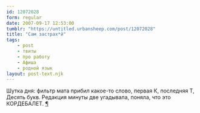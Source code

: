 ```yaml
---
id: 12072028
form: regular
date: 2007-09-17 12:53:00
tumblr: "https://untitled.urbansheep.com/post/12072028"
title: "Сам застрах*й"
tags:
    - post
    - твиты
    - про работу
    - Афиша
    - родной язык
layout: post-text.njk
---
```


<p>Шутка дня: фильтр мата прибил какое-то слово, первая К, последняя Т, Десять букв. Редакция минуты две угадывала, поняла, что это КОРДЕБАЛЕТ. <a href="http://twitter.com/urbansheep/statuses/273889022">¶</a></p>

